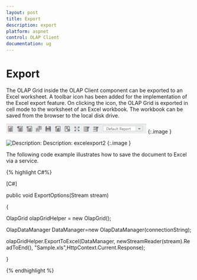 ```yaml
---
layout: post
title: Export
description: export
platform: aspnet
control: OLAP Client
documentation: ug
---
```


# Export

The OLAP Grid inside the OLAP Client component can be exported to an Excel worksheet. A toolbar icon has been added for the implementation of the Excel export feature. On clicking the icon, the OLAP Grid is exported in cell mode to the worksheet of an Excel workbook. The workbook can be saved from the browser to the local disk drive.


 ![](Export_images/Export_img1.png) 
{:.image }




![Description: Description: excelexport2](Export_images/Export_img2.png)
{:.image }


The following code example illustrates how to save the document to Excel via a service.

{% highlight C#%}

[C#]

public void ExportOptions(Stream stream)

{

OlapGrid olapGridHelper = new OlapGrid();

OlapDataManager DataManager=new OlapDataManager(connectionString);

olapGridHelper.ExportToExcel(DataManager, newStreamReader(stream).ReadToEnd(), "Sample.xls",HttpContext.Current.Response);

}

{% endhighlight %}

